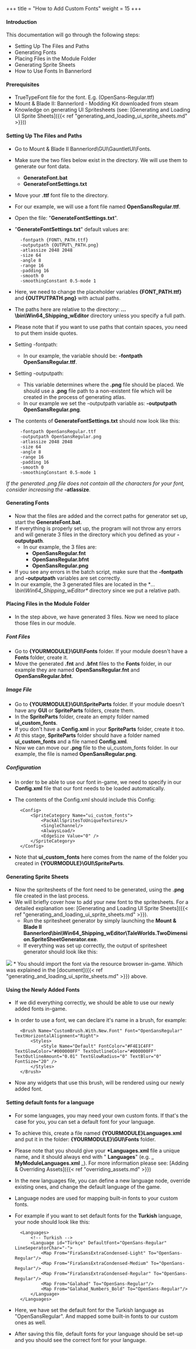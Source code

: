 +++
title = "How to Add Custom Fonts"
weight = 15
+++


#### Introduction

This documentation will go through the following steps:

* Setting Up The Files and Paths
* Generating Fonts
* Placing Files in the Module Folder
* Generating Sprite Sheets
* How to Use Fonts In Bannerlord

#### Prerequisites

* TrueTypeFont file for the font. E.g. (OpenSans-Regular.ttf)
* Mount &amp; Blade II: Bannerlord - Modding Kit downloaded from steam
* Knowledge on generating UI Spritesheets (see: [Generating and Loading UI Sprite Sheets]({{< ref "generating_and_loading_ui_sprite_sheets.md" >}}))

#### Setting Up The Files and Paths

* Go to Mount &amp; Blade II Bannerlord\GUI\GauntletUI\Fonts\.
* Make sure the two files below exist in the directory. We will use them to generate our font data.
	* **GenerateFont.bat**
	* **GenerateFontSettings.txt**
* Move your **.ttf** font file to the directory.
* For our example, we will use a font file named **OpenSansRegular.ttf**.
* Open the file: &quot;**GenerateFontSettings.txt**&quot;.
* &quot;**GenerateFontSettings.txt**&quot; default values are:

		-fontpath {FONT\_PATH.ttf}
		-outputpath {OUTPUT\_PATH.png}
		-atlassize 2048 2048
		-size 64
		-angle 8
		-range 16
		-padding 16
		-smooth 0
		-smoothingConstant 0.5-mode 1

* Here, we need to change the placeholder variables **{FONT\_PATH.ttf}** and **{OUTPUTPATH.png}** with actual paths.
* The paths here are relative to the directory: **…\bin\Win64_Shipping_wEditor** directory unless you specify a full path.
* Please note that if you want to use paths that contain spaces, you need to put them inside quotes.
* Setting -fontpath:
	* In our example, the variable should be: **-fontpath OpenSansRegular.ttf**.
* Setting -outputpath:
	* This variable determines where the **.png** file should be placed. We should use a **.png** file path to a non-existent file which will be created in the process of generating atlas.
	* In our example we set the -outputpath variable as: **-outputpath OpenSansRegular.png**.
* The contents of **GenerateFontSettings.txt** should now look like this:

		-fontpath OpenSansRegular.ttf
		-outputpath OpenSansRegular.png
		-atlassize 2048 2048
		-size 64
		-angle 8
		-range 16
		-padding 16
		-smooth 0
		-smoothingConstant 0.5-mode 1

_If the generated .png file does not contain all the characters for your font, consider increasing the_ **-atlassize**.

#### Generating Fonts

* Now that the files are added and the correct paths for generator set up, start the **GenerateFont.bat**.
* If everything is properly set up, the program will not throw any errors and will generate 3 files in the directory which you defined as your **-outputpath**.
	* In our example, the 3 files are:
		* **OpenSansRegular.fnt**
		* **OpenSansRegular.bfnt**
		* **OpenSansRegular.png**
* If you see any errors in the batch script, make sure that the **-fontpath** and **-outputpath** variables are set correctly.
* In our example, the 3 generated files are located in the **…\bin\Win64_Shipping_wEditor\** directory since we put a relative path.

#### Placing Files in the Module Folder

* In the step above, we have generated 3 files. Now we need to place those files in our module.

##### Font Files

* Go to **{YOURMODULE}\GUI\Fonts** folder. If your module doesn&#39;t have a **Fonts** folder, create it.
* Move the generated **.fnt** and **.bfnt** files to the **Fonts** folder, in our example they are named **OpenSansRegular.fnt** and **OpenSansRegular.bfnt**.

##### Image File

* Go to **{YOURMODULE}\GUI\SpriteParts** folder. If your module doesn&#39;t have any **GUI** or **SpriteParts** folders, create them.
* In the **SpriteParts** folder, create an empty folder named **ui\_custom\_fonts**.
* If you don&#39;t have a **Config.xml** in your **SpriteParts** folder, create it too.
* At this stage, **SpriteParts** folder should have a folder named **ui\_custom\_fonts** and a file named **Config.xml**.
* Now we can move our **.png** file to the ui\_custom\_fonts folder. In our example, the file is named **OpenSansRegular.png**.

##### Configuration

* In order to be able to use our font in-game, we need to specify in our **Config.xml** file that our font needs to be loaded automatically.
* The contents of the Config.xml should include this Config:

		<Config>
			<SpriteCategory Name="ui_custom_fonts">
				<PackAllSpritesToUniqueTextures/>
				<SingleChannel/>
				<AlwaysLoad/>
				<EdgeSize Value="0" />
			</SpriteCategory>
		</Config>

* Note that **ui\_custom\_fonts** here comes from the name of the folder you created in **{YOURMODULE}\GUI\SpriteParts**.

#### Generating Sprite Sheets

* Now the spritesheets of the font need to be generated, using the **.png** file created in the last process.
* We will briefly cover how to add your new font to the spritesheets. For a detailed explanation see: [Generating and Loading UI Sprite Sheets]({{< ref "generating_and_loading_ui_sprite_sheets.md" >}}).
	* Run the spritesheet generator by simply launching the **Mount &amp; Blade II Bannerlord\bin\Win64\_Shipping\_wEditor\TaleWorlds.TwoDimension.SpriteSheetGenerator.exe**.
	* If everything was set up correctly, the output of spritesheet generator should look like this:
<img src="/img/how_to_add_custom_fonts/spritesheet_generator.png"/>
	* You should import the font via the resource browser in-game. Which was explained in the [document]({{< ref "generating_and_loading_ui_sprite_sheets.md" >}}) above.

#### Using the Newly Added Fonts

* If we did everything correctly, we should be able to use our newly added fonts in-game.
* In order to use a font, we can declare it&#39;s name in a brush, for example:

		<Brush Name="CustomBrush.With.New.Font" Font="OpenSansRegular" TextHorizontalAlignment="Right">
			<Styles>
				<Style Name="Default" FontColor="#F4E1C4FF" TextGlowColor="#000000FF" TextOutlineColor="#000000FF" TextOutlineAmount="0.01" TextGlowRadius="0" TextBlur="0" FontSize="20" />
			</Styles>
		</Brush>

* Now any widgets that use this brush, will be rendered using our newly added font.

#### Setting default fonts for a language

* For some languages, you may need your own custom fonts. If that&#39;s the case for you, you can set a default font for your language.
* To achieve this, create a file named **{YOURMODULE}Languages.xml** and put it in the folder: **{YOURMODULE}\GUI\Fonts** folder.
* Please note that you should give your **\*Languages.xml** file a unique name, and it should always end with &quot; **Languages**&quot; (e.g. _ **MyModuleLanguages.xml** _). For more information please see: [Adding &amp; Overriding Assets]({{< ref "overriding_assets.md" >}})
* In the new languages file, you can define a new language node, override existing ones, and change the default language of the game.
* Language nodes are used for mapping built-in fonts to your custom fonts.
* For example if you want to set default fonts for the **Turkish** language, your node should look like this:

		<Languages>
			<!-- Turkish -->
			<Language id="Türkçe" DefaultFont="OpenSans-Regular" LineSeperatorChar="-">
				<Map From="FiraSansExtraCondensed-Light" To="OpenSans-Regular"/>
				<Map From="FiraSansExtraCondensed-Medium" To="OpenSans-Regular"/>
				<Map From="FiraSansExtraCondensed-Regular" To="OpenSans-Regular"/>
				<Map From="Galahad" To="OpenSans-Regular"/>
				<Map From="Galahad_Numbers_Bold" To="OpenSans-Regular"/>
			</Language>
		</Languages>

* Here, we have set the default font for the Turkish language as &quot;OpenSansRegular&quot;. And mapped some built-in fonts to our custom ones as well.
* After saving this file, default fonts for your language should be set-up and you should see the correct font for your language.